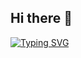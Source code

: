 ## Hi there 👋
[![Typing SVG](https://readme-typing-svg.demolab.com?font=Fira+Code&pause=&center=true&random=false&width=435&lines=Hi%F0%9F%91%8B%2C++Mi+name+is+Agustin+Urrutia+and+i'm+Full+Stack+Developer%F0%9F%9A%80)](https://git.io/typing-svg)
<!--
**AgusUrrutia/AgusUrrutia** is a ✨ _special_ ✨ repository because its `README.md` (this file) appears on your GitHub profile.

Here are some ideas to get you started:

- 🔭 I’m currently working on ...
- 🌱 I’m currently learning ...
- 👯 I’m looking to collaborate on ...
- 🤔 I’m looking for help with ...
- 💬 Ask me about ...
- 📫 How to reach me: ...
- 😄 Pronouns: ...
- ⚡ Fun fact: ...
-->
